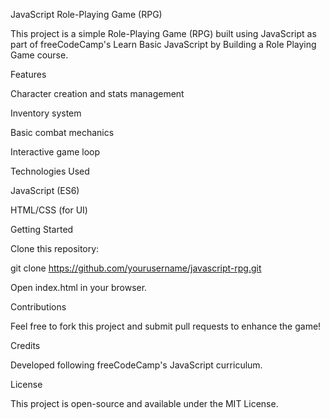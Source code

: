 JavaScript Role-Playing Game (RPG)

This project is a simple Role-Playing Game (RPG) built using JavaScript as part of freeCodeCamp's Learn Basic JavaScript by Building a Role Playing Game course.

Features

Character creation and stats management

Inventory system

Basic combat mechanics

Interactive game loop

Technologies Used

JavaScript (ES6)

HTML/CSS (for UI)

Getting Started

Clone this repository:

git clone https://github.com/yourusername/javascript-rpg.git

Open index.html in your browser.

Contributions

Feel free to fork this project and submit pull requests to enhance the game!

Credits

Developed following freeCodeCamp's JavaScript curriculum.

License

This project is open-source and available under the MIT License.
